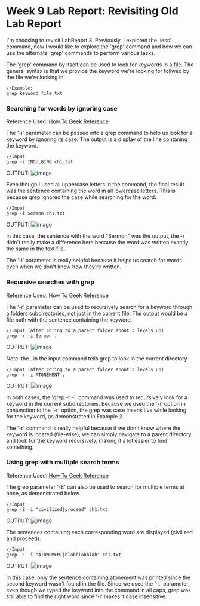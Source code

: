 # Week 9 Lab Report: Revisiting Old Lab Report

I'm choosing to revisit LabReport 3. Previously, I explored the 'less' command, now I would like to explore the 'grep' command and how we can use
the alternate 'grep' commands to perform various tasks.

The 'grep' command by itself can be used to look for keywords in a file. The general syntax is that we provide the keyword we're looking for follwed by
the file we're looking in.

```
//Example:
grep keyword file.txt
```

### Searching for words by ignoring case

Reference Used: [How To Geek Reference](https://www.howtogeek.com/496056/how-to-use-the-grep-command-on-linux/)

The '-i' parameter can be passed into a grep command to help us look for a keyword by ignoring its case. The output is a display of the line contaning
the keyword.

```
//Input
grep -i INDULGING ch1.txt
```

OUTPUT:
![image](https://user-images.githubusercontent.com/70964947/223900958-0865efa0-2bb4-4ea1-8cd9-ef788c3d6ce7.png)

Even though I used all uppercase letters in the command, the final result was the sentence containing the word in all lowercase letters. This is because
grep ignored the case while searching for the word.

```
//Input
grep -i Sermon ch1.txt
```

OUTPUT:
![image](https://user-images.githubusercontent.com/70964947/223901252-395a496e-0488-4c79-baa2-978c6ba070d0.png)

In this case, the sentence with the word "Sermon" was the output, the -i didn't really make a difference here because the word was written exactly the 
same in the text file.

The '-i' parameter is really helpful because it helps us search for words even when we don't know how they're written.


### Recursive searches with grep

Reference Used: [How To Geek Reference](https://www.howtogeek.com/496056/how-to-use-the-grep-command-on-linux/)

The '-r' parameter can be used to recursively search for a keyword through a folders subdirectories, not just in the current file.
The output would be a file path with the sentence containing the keyword.

```
//Input (after cd'ing to a parent folder about 3 levels up)
grep -r -i Sermon .
```

OUTPUT:
![image](https://user-images.githubusercontent.com/70964947/223902051-32bfa9d0-d268-4f36-beb8-bd63cbd4c350.png)

Note: the . in the input command tells grep to look in the current directory

```
//Input (after cd'ing to a parent folder about 3 levels up)
grep -r -i ATONEMENT .
```

OUTPUT:
![image](https://user-images.githubusercontent.com/70964947/223902409-1ba55186-b896-40a1-aea1-85be765ee3db.png)

In both cases, the 'grep -r -i' command was used to recursively look for a keyword in the current subdirectories. Because we used the '-i' option in
conjunction to the '-r' option, the grep was case insensitive while looking for the keyword, as demonstrated in Example 2.

The '-r' command is really helpful because if we don't know where the keyword is located (file-wise), we can simply navigate to a parent directory
and look for the keyword recursively, making it a lot easier to find something.


### Using grep with multiple search terms

Reference Used: [How To Geek Reference](https://www.howtogeek.com/496056/how-to-use-the-grep-command-on-linux/)

The grep parameter '-E' can also be used to search for multiple terms at once, as demonstrated below.

```
//Input
grep -E -i "civilized|proceed" ch1.txt
```

OUTPUT:
![image](https://user-images.githubusercontent.com/70964947/223903427-513c842e-bef3-4cba-99c3-44fb390cf817.png)

The sentences containing each corresponding word are displayed (civilized and proceed).

```
//Input
grep -E -i "ATONEMENT|blahblahblah" ch1.txt
```

OUTPUT:
![image](https://user-images.githubusercontent.com/70964947/223903710-e6849806-ae10-4bc8-a38e-e4a23f51734c.png)

In this case, only the sentence containing atonement was printed since the second keyword wasn't found in the file. Since we used the '-t' parameter,
even though we typed the keyword into the command in all caps, grep was still able to find the right word since '-i' makes it case insensitive.


